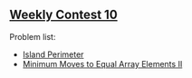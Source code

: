 <h2><a href="https://leetcode.com/contest/leetcode-weekly-contest-10/">Weekly Contest 10</a></h2>
<p>
Problem list:
<ul>
<li><a href="./island_perimeter.md">Island Perimeter</a></li>
<li><a href="./minimum_moves_to_equal_array_elements_ii.md">Minimum Moves to Equal Array Elements II</a></li>
</ul>
</p>
